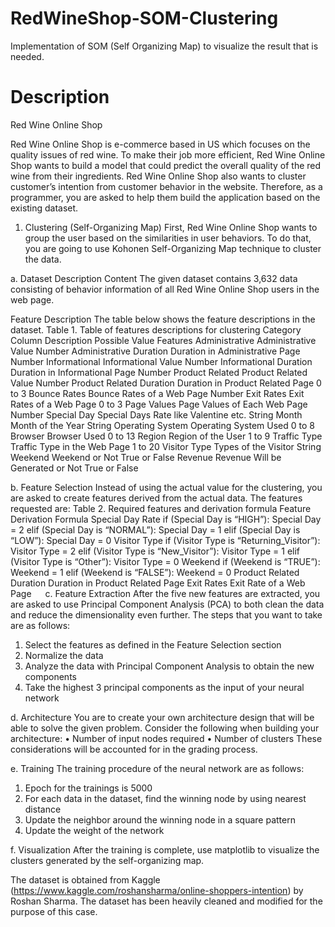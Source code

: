 # RedWineShop-SOM-Clustering

Implementation of SOM (Self Organizing Map) to visualize the result that is needed.

# Description

Red Wine Online Shop

Red Wine Online Shop is e-commerce based in US which focuses on the quality issues of red wine. To make their job more efficient, Red Wine Online Shop wants to build a model that could predict the overall quality of the red wine from their ingredients. Red Wine Online Shop also wants to cluster customer’s intention from customer behavior in the website. Therefore, as a programmer, you are asked to help them build the application based on the existing dataset.

1.	Clustering (Self-Organizing Map)
First, Red Wine Online Shop wants to group the user based on the similarities in user behaviors. To do that, you are going to use Kohonen Self-Organizing Map technique to cluster the data.

a.	Dataset Description
Content
The given dataset contains 3,632 data consisting of behavior information of all Red Wine Online Shop users in the web page. 

Feature Description
	The table below shows the feature descriptions in the dataset.
Table 1. Table of features descriptions for clustering
Category	Column	Description	Possible Value
Features	Administrative	Administrative Value	Number
	Administrative Duration	Duration in Administrative Page	Number
	Informational	Informational Value	Number
	Informational Duration	Duration in Informational Page	Number
	Product Related	Product Related Value	Number
	Product Related Duration	Duration in Product Related Page	0 to 3
	Bounce Rates	Bounce Rates of a Web Page	Number
	Exit Rates	Exit Rates of a Web Page	0 to 3
	Page Values	Page Values of Each Web Page	Number
	Special Day	Special Days Rate like Valentine etc.	String
	Month	Month of the Year	String
	Operating System	Operating System Used	0 to 8
	Browser	Browser Used	0 to 13
	Region	Region of the User	1 to 9
	Traffic Type	Traffic Type in the Web Page	1 to 20
	Visitor Type	Types of the Visitor	String
	Weekend	Weekend or Not	True or False
	Revenue	Revenue Will be Generated or Not	True or False

b.	Feature Selection
Instead of using the actual value for the clustering, you are asked to create features derived from the actual data. The features requested are:
Table 2. Required features and derivation formula
Feature	Derivation Formula
Special Day Rate	if (Special Day is “HIGH”):
   Special Day = 2
elif (Special Day is “NORMAL”):
   Special Day = 1
elif (Special Day is “LOW”):
   Special Day = 0
Visitor Type	if (Visitor Type is “Returning_Visitor”):
   Visitor Type = 2
elif (Visitor Type is “New_Visitor”):
   Visitor Type = 1
elif (Visitor Type is “Other”):
   Visitor Type = 0
Weekend	if (Weekend is “TRUE”):
   Weekend = 1
elif (Weekend is “FALSE”):
   Weekend = 0
Product Related Duration	Duration in Product Related Page
Exit Rates	Exit Rate of a Web Page
 
c.	Feature Extraction
After the five new features are extracted, you are asked to use Principal Component Analysis (PCA) to both clean the data and reduce the dimensionality even further.
The steps that you want to take are as follows:
1.	Select the features as defined in the Feature Selection section
2.	Normalize the data
3.	Analyze the data with Principal Component Analysis to obtain the new components
4.	Take the highest 3 principal components as the input of your neural network

d.	Architecture
You are to create your own architecture design that will be able to solve the given problem. Consider the following when building your architecture:
•	Number of input nodes required
•	Number of clusters
These considerations will be accounted for in the grading process.

e.	Training
The training procedure of the neural network are as follows:
1.	Epoch for the trainings is 5000
2.	For each data in the dataset, find the winning node by using nearest distance
3.	Update the neighbor around the winning node in a square pattern
4.	Update the weight of the network

f.	Visualization
After the training is complete, use matplotlib to visualize the clusters generated by the self-organizing map.

The dataset is obtained from Kaggle (https://www.kaggle.com/roshansharma/online-shoppers-intention) by Roshan Sharma. The dataset has been heavily cleaned and modified for the purpose of this case.


